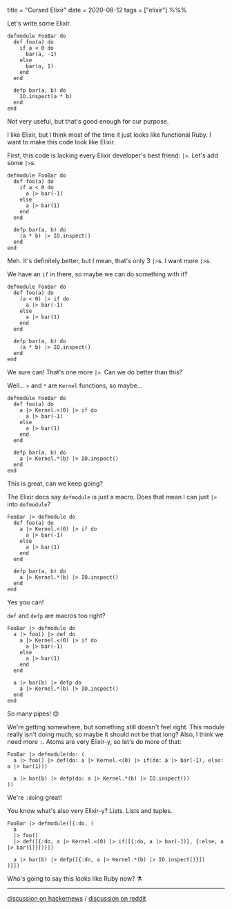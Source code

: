title = "Cursed Elixir"
date = 2020-08-12
tags = ["elixir"]
%%%

Let's write some Elixir.

    defmodule FooBar do
      def foo(a) do
        if a < 0 do
          bar(a, -1)
        else
          bar(a, 1)
        end
      end

      defp bar(a, b) do
        IO.inspect(a * b)
      end
    end

Not very useful, but that's good enough for our purpose.

I like Elixir, but I think most of the time it just looks like functional Ruby. I want to make this code look like Elixir.

First, this code is lacking every Elixir developer's best friend: `|>`. Let's add some `|>`s.

    defmodule FooBar do
      def foo(a) do
        if a < 0 do
          a |> bar(-1)
        else
          a |> bar(1)
        end
      end

      defp bar(a, b) do
        (a * b) |> IO.inspect()
      end
    end

Meh. It's definitely better, but I mean, that's only 3 `|>`s. I want more `|>`s.

We have an `if` in there, so maybe we can do something with it?

    defmodule FooBar do
      def foo(a) do
        (a < 0) |> if do
          a |> bar(-1)
        else
          a |> bar(1)
        end
      end

      defp bar(a, b) do
        (a * b) |> IO.inspect()
      end
    end

We sure can! That's one more `|>`. Can we do better than this?

Well... `>` and `*` are `Kernel` functions, so maybe...

    defmodule FooBar do
      def foo(a) do
        a |> Kernel.<(0) |> if do
          a |> bar(-1)
        else
          a |> bar(1)
        end
      end

      defp bar(a, b) do
        a |> Kernel.*(b) |> IO.inspect()
      end
    end

This is great, can we keep going?

The Elixir docs say `defmodule` is just a macro. Does that mean I can just `|>` into `defmodule`?

    FooBar |> defmodule do
      def foo(a) do
        a |> Kernel.<(0) |> if do
          a |> bar(-1)
        else
          a |> bar(1)
        end
      end

      defp bar(a, b) do
        a |> Kernel.*(b) |> IO.inspect()
      end
    end

Yes you can!

`def` and `defp` are macros too right?

    FooBar |> defmodule do
      a |> foo() |> def do
        a |> Kernel.<(0) |> if do
          a |> bar(-1)
        else
          a |> bar(1)
        end
      end

      a |> bar(b) |> defp do
        a |> Kernel.*(b) |> IO.inspect()
      end
    end

So many pipes! 😍

We're getting somewhere, but something still doesn't feel right. This module really isn't doing much, so maybe it should not be that long? Also, I think we need more `:`. Atoms are very Elixir-y, so let's do more of that:

    FooBar |> defmodule(do: (
      a |> foo() |> def(do: a |> Kernel.<(0) |> if(do: a |> bar(-1), else: a |> bar(1)))

      a |> bar(b) |> defp(do: a |> Kernel.*(b) |> IO.inspect())
    ))

We're `:do`ing great!

You know what's also very Elixir-y? Lists. Lists and tuples.

    FooBar |> defmodule([{:do, (
      a
      |> foo()
      |> def([{:do, a |> Kernel.<(0) |> if([{:do, a |> bar(-1)}, {:else, a |> bar(1)}])}])

      a |> bar(b) |> defp([{:do, a |> Kernel.*(b) |> IO.inspect()}])
    )}])

Who's going to say this looks like Ruby now? ⚗️

---

[discussion on hackernews](https://news.ycombinator.com/item?id=24818706) /
[discussion on reddit](https://www.reddit.com/r/elixir/comments/jd2hr4/cursed_elixir/)

